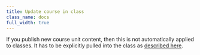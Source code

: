 ```yaml
---
title: Update course in class
class_name: docs
full_width: true
---
```



If you publish new course unit content, then this is not automatically applied to classes. It has to be explicitly pulled into the class as [described here](/docs/classes/unitmanagement/upgradecourse).
